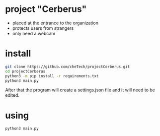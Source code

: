 # project "Cerberus"
- placed at the entrance to the organization
- protects users from strangers
- only need a webcam
# install
```bash
git clone https://github.com/cheTech/projectCerberus.git
cd projectCerberus
python3 -m pip install -r requirements.txt
python3 main.py
```
Аfter that the program will create a settings.json file and it will need to be edited.
# using
```bash
python3 main.py
```
